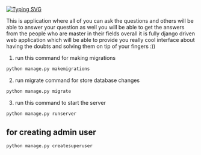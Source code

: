 
[![Typing SVG](https://readme-typing-svg.demolab.com?font=Comfortaa&size=100&pause=1000&color=18b8d0&center=true&vCenter=true&width=2000&height=200&lines=HI+%F0%9F%91%8B+!+;THIS+IS+ASK+ME!!+%F0%9F%92%BB;By;Kunj+Patel;Kailash+Rajput)](https://git.io/typing-svg)

This is application where all of you can ask the questions and others will be able to answer your question
as well you will be able to get the answers from the people who are master in their fields 
overall it is fully django driven web application which will be able to provide you really cool interface about having the doubts and solving them
on tip of your fingers :))


1. run this command for making migrations
```bash
python manage.py makemigrations
```
2. run migrate command for store database changes

```bash
python manage.py migrate
```
3. run this command to start the server
```bash
python manage.py runserver
```

## for creating admin user

```bash
python manage.py createsuperuser
```




